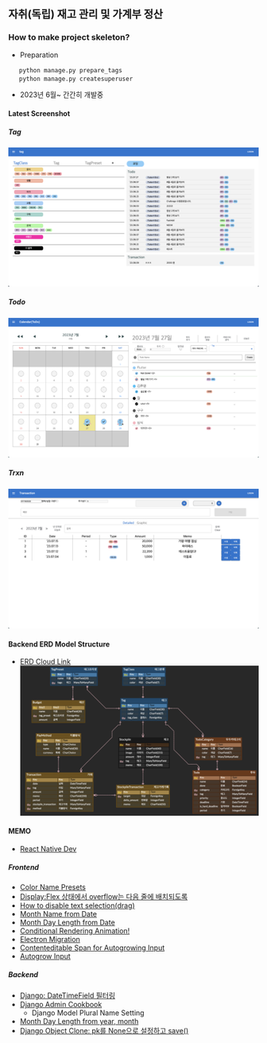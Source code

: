 ## 자취(독립) 재고 관리 및 가계부 정산

### How to make project skeleton?
- Preparation
```python
   python manage.py prepare_tags
   python manage.py createsuperuser
```
- 2023년 6월~ 간간히 개발중

#### Latest Screenshot
##### Tag
![Tag Image 1001](record/Tag_231001-15.59.00.png)
##### Todo
![Todo Image 0730](record/Todo_230730-15.29.32.png)
##### Trxn
![Trxn Image 0719](record/Trxn_230719-22.22.38.png)

#### Backend ERD Model Structure
- [ERD Cloud Link](https://www.erdcloud.com/d/FicREAFG6x97kzDmw)
![ERD Image 0903](record/ERD_230903.png)
#### MEMO
- [React Native Dev](https://reactnative.dev/)
  
##### Frontend
- [Color Name Presets](https://www.w3schools.com/colors/colors_names.asp)
- [Display:Flex 상태에서 overflow는 다음 줄에 배치되도록](https://stackoverflow.com/questions/62249771/how-can-i-make-my-flex-divs-overflow-to-the-next-line)
- [How to disable text selection(drag)](https://stackoverflow.com/questions/826782/how-to-disable-text-selection-highlighting)
- [Month Name from Date](https://stackoverflow.com/questions/1643320/get-month-name-from-date)
- [Month Day Length from Date](https://stackoverflow.com/questions/1184334/get-number-days-in-a-specified-month-using-javascript)
- [Conditional Rendering Animation!](https://stackoverflow.com/questions/61428958/react-js-how-to-animate-conditionally-rendered-components)
- [Electron Migration](https://blog.codefactory.ai/electron/create-desktop-app-with-react-and-electron/1-project-setting/)
- [Contenteditable Span for Autogrowing Input](https://stackoverflow.com/questions/7168727/make-html-text-input-field-grow-as-i-type)
- [Autogrow Input](https://codepen.io/chriscoyier/pen/XWbqpzP)

##### Backend
- [Django: DateTimeField 필터링](https://stackoverflow.com/questions/1317714/how-can-i-filter-a-date-of-a-datetimefield-in-django)
- [Django Admin Cookbook](https://books.agiliq.com/projects/django-admin-cookbook/en/latest/introduction.html)
    - Django Model Plural Name Setting
- [Month Day Length from year, month](https://stackoverflow.com/questions/4938429/how-do-we-determine-the-number-of-days-for-a-given-month-in-python)
- [Django Object Clone: pk를 None으로 설정하고 save()](https://jnj1.tistory.com/33)
